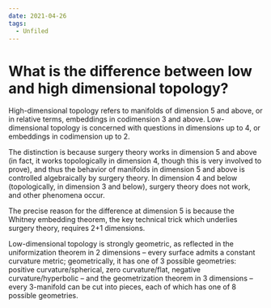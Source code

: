 ```yaml
---
date: 2021-04-26
tags: 
  - Unfiled
---
```


# What is the difference between low and high dimensional topology?

High-dimensional topology refers to manifolds of dimension 5 and above, or in relative terms, embeddings in codimension 3 and above. Low-dimensional topology is concerned with questions in dimensions up to 4, or embeddings in codimension up to 2.

The distinction is because surgery theory works in dimension 5 and above (in fact, it works topologically in dimension 4, though this is very involved to prove), and thus the behavior of manifolds in dimension 5 and above is controlled algebraically by surgery theory. In dimension 4 and below (topologically, in dimension 3 and below), surgery theory does not work, and other phenomena occur.

The precise reason for the difference at dimension 5 is because the Whitney embedding theorem, the key technical trick which underlies surgery theory, requires 2+1 dimensions.

Low-dimensional topology is strongly geometric, as reflected in the uniformization theorem in 2 dimensions – every surface admits a constant curvature metric; geometrically, it has one of 3 possible geometries: positive curvature/spherical, zero curvature/flat, negative curvature/hyperbolic – and the geometrization theorem in 3 dimensions – every 3-manifold can be cut into pieces, each of which has one of 8 possible geometries.
